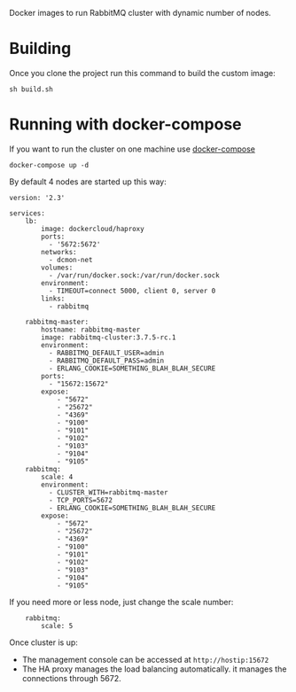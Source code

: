 Docker images to run RabbitMQ cluster with dynamic number of nodes.

# Building

Once you clone the project run this command to build the custom image:

```
sh build.sh
```

# Running with docker-compose

If you want to run the cluster on one machine use [docker-compose](https://github.com/docker/compose/)

```
docker-compose up -d
```

By default 4 nodes are started up this way:

```
version: '2.3'

services:
    lb:
        image: dockercloud/haproxy
        ports:
          - '5672:5672'
        networks:
          - dcmon-net
        volumes:
          - /var/run/docker.sock:/var/run/docker.sock
        environment:
          - TIMEOUT=connect 5000, client 0, server 0
        links:
          - rabbitmq

    rabbitmq-master:
        hostname: rabbitmq-master
        image: rabbitmq-cluster:3.7.5-rc.1
        environment:
          - RABBITMQ_DEFAULT_USER=admin
          - RABBITMQ_DEFAULT_PASS=admin
          - ERLANG_COOKIE=SOMETHING_BLAH_BLAH_SECURE
        ports:
          - "15672:15672"
        expose:
            - "5672"
            - "25672"
            - "4369"
            - "9100"
            - "9101"
            - "9102"
            - "9103"
            - "9104"
            - "9105"
    rabbitmq:
        scale: 4
        environment:
          - CLUSTER_WITH=rabbitmq-master
          - TCP_PORTS=5672
          - ERLANG_COOKIE=SOMETHING_BLAH_BLAH_SECURE
        expose:
            - "5672"
            - "25672"
            - "4369"
            - "9100"
            - "9101"
            - "9102"
            - "9103"
            - "9104"
            - "9105"
```

If you need more or less node, just change the scale number:

```
    rabbitmq:
        scale: 5
```

Once cluster is up:
* The management console can be accessed at `http://hostip:15672`
* The HA proxy manages the load balancing automatically. it manages the connections through 5672.
